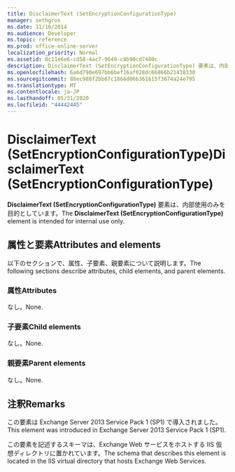 ```yaml
---
title: DisclaimerText (SetEncryptionConfigurationType)
manager: sethgros
ms.date: 11/16/2014
ms.audience: Developer
ms.topic: reference
ms.prod: office-online-server
localization_priority: Normal
ms.assetid: 8c11e6e6-cd58-4ac7-9649-c8b90cd7480c
description: DisclaimerText (SetEncryptionConfigurationType) 要素は、内部使用のみを目的としています。
ms.openlocfilehash: 6a6d790e697bb6bef16af028dc66866b21438330
ms.sourcegitcommit: 88ec988f2bb67c1866d06b361615f3674a24e795
ms.translationtype: MT
ms.contentlocale: ja-JP
ms.lasthandoff: 05/31/2020
ms.locfileid: "44442445"
---
```

# <a name="disclaimertext-setencryptionconfigurationtype"></a><span data-ttu-id="efee0-103">DisclaimerText (SetEncryptionConfigurationType)</span><span class="sxs-lookup"><span data-stu-id="efee0-103">DisclaimerText (SetEncryptionConfigurationType)</span></span>

<span data-ttu-id="efee0-104">**DisclaimerText (SetEncryptionConfigurationType)** 要素は、内部使用のみを目的としています。</span><span class="sxs-lookup"><span data-stu-id="efee0-104">The **DisclaimerText (SetEncryptionConfigurationType)** element is intended for internal use only.</span></span> 

## <a name="attributes-and-elements"></a><span data-ttu-id="efee0-105">属性と要素</span><span class="sxs-lookup"><span data-stu-id="efee0-105">Attributes and elements</span></span>

<span data-ttu-id="efee0-106">以下のセクションで、属性、子要素、親要素について説明します。</span><span class="sxs-lookup"><span data-stu-id="efee0-106">The following sections describe attributes, child elements, and parent elements.</span></span>
  
### <a name="attributes"></a><span data-ttu-id="efee0-107">属性</span><span class="sxs-lookup"><span data-stu-id="efee0-107">Attributes</span></span>

<span data-ttu-id="efee0-108">なし。</span><span class="sxs-lookup"><span data-stu-id="efee0-108">None.</span></span>
  
### <a name="child-elements"></a><span data-ttu-id="efee0-109">子要素</span><span class="sxs-lookup"><span data-stu-id="efee0-109">Child elements</span></span>

<span data-ttu-id="efee0-110">なし。</span><span class="sxs-lookup"><span data-stu-id="efee0-110">None.</span></span>
  
### <a name="parent-elements"></a><span data-ttu-id="efee0-111">親要素</span><span class="sxs-lookup"><span data-stu-id="efee0-111">Parent elements</span></span>

<span data-ttu-id="efee0-112">なし。</span><span class="sxs-lookup"><span data-stu-id="efee0-112">None.</span></span>
  
## <a name="remarks"></a><span data-ttu-id="efee0-113">注釈</span><span class="sxs-lookup"><span data-stu-id="efee0-113">Remarks</span></span>

<span data-ttu-id="efee0-114">この要素は Exchange Server 2013 Service Pack 1 (SP1) で導入されました。</span><span class="sxs-lookup"><span data-stu-id="efee0-114">This element was introduced in Exchange Server 2013 Service Pack 1 (SP1).</span></span>
  
<span data-ttu-id="efee0-115">この要素を記述するスキーマは、Exchange Web サービスをホストする IIS 仮想ディレクトリに置かれています。</span><span class="sxs-lookup"><span data-stu-id="efee0-115">The schema that describes this element is located in the IIS virtual directory that hosts Exchange Web Services.</span></span>
  

